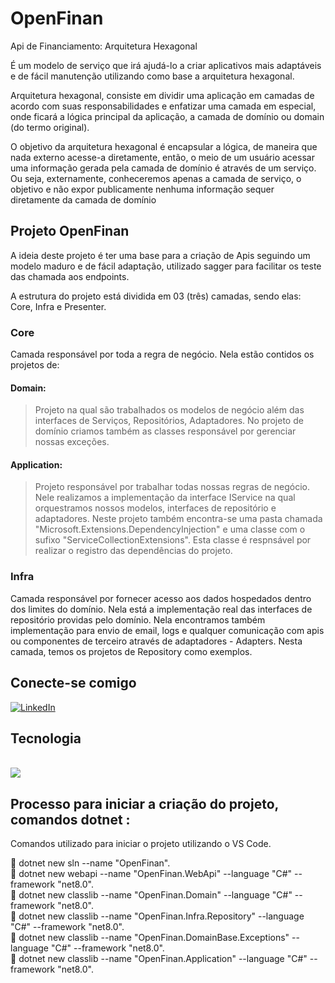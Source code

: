 # OpenFinan
Api de Financiamento: Arquitetura Hexagonal

É um modelo de serviço que irá ajudá-lo a criar aplicativos mais adaptáveis e de fácil manutenção utilizando como base a arquitetura hexagonal.

Arquitetura hexagonal, consiste em dividir uma aplicação em camadas de acordo com suas responsabilidades e enfatizar uma camada em especial, onde ficará a lógica principal da aplicação, a camada de domínio ou domain (do termo original).

O objetivo da arquitetura hexagonal é encapsular a lógica, de maneira que nada externo acesse-a diretamente, então, o meio de um usuário acessar uma informação gerada pela camada de domínio é através de um serviço. Ou seja, externamente, conheceremos apenas a camada de serviço, o objetivo e não expor publicamente nenhuma informação sequer diretamente da camada de domínio

## Projeto OpenFinan
A ideia deste projeto é ter uma base para a criação de Apis seguindo um modelo maduro e de fácil adaptação,
utilizado sagger para facilitar os teste das chamada aos endpoints.

A estrutura do projeto está dividida em 03 (três) camadas, sendo elas: Core, Infra e Presenter.
### Core
Camada responsável por toda a regra de negócio. Nela estão contidos os projetos de:

#### Domain: 
 > Projeto na qual são trabalhados os modelos de negócio além das interfaces de Serviços, Repositórios, Adaptadores. No projeto de domínio criamos também as classes responsável por gerenciar nossas exceções.

#### Application:
 > Projeto responsável por trabalhar todas nossas regras de negócio. Nele realizamos a implementação da interface IService na qual orquestramos nossos modelos, interfaces de repositório e adaptadores.
 > Neste projeto também encontra-se uma pasta chamada "Microsoft.Extensions.DependencyInjection" e uma classe com o sufixo "ServiceCollectionExtensions". Esta classe é respnsável por realizar o registro das dependências do projeto.

### Infra
Camada responsável por fornecer acesso aos dados hospedados dentro dos limites do domínio. Nela está a implementação real das interfaces de repositório providas pelo domínio. Nela encontramos também implementação para envio de email, logs e qualquer comunicação com apis ou componentes de terceiro através de adaptadores - Adapters.
Nesta camada, temos os projetos de Repository como exemplos.

## Conecte-se comigo
[![LinkedIn](https://img.shields.io/badge/LinkedIn-000?style=for-the-badge&logo=linkedin&logoColor=0E76A8)](https://www.linkedin.com/in/augusto-cesar-ribeiro-freire-0148071b/)


## Tecnologia
</br>
<div>
  <img src="https://skillicons.dev/icons?i=vscode,dotnet,cs,git,github,mysql,docker,kubernetes,&perline=8" />
</div>

## Processo para iniciar a criação do projeto, comandos dotnet :
Comandos utilizado para iniciar o projeto utilizando o VS Code.

🔹 dotnet new sln --name "OpenFinan". </br>
🔹 dotnet new webapi --name "OpenFinan.WebApi" --language "C#" --framework "net8.0". </br>
🔹 dotnet new classlib --name "OpenFinan.Domain" --language "C#" --framework "net8.0". </br>
🔹 dotnet new classlib --name "OpenFinan.Infra.Repository" --language "C#" --framework "net8.0". </br>
🔹 dotnet new classlib --name "OpenFinan.DomainBase.Exceptions" --language "C#" --framework "net8.0". </br> 
🔹 dotnet new classlib --name "OpenFinan.Application" --language "C#" --framework "net8.0". </br>





